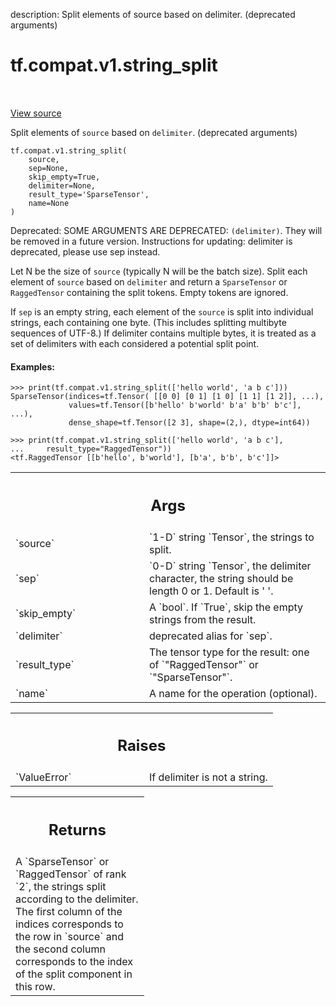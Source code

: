 description: Split elements of source based on delimiter. (deprecated arguments)

<div itemscope itemtype="http://developers.google.com/ReferenceObject">
<meta itemprop="name" content="tf.compat.v1.string_split" />
<meta itemprop="path" content="Stable" />
</div>

# tf.compat.v1.string_split

<!-- Insert buttons and diff -->

<table class="tfo-notebook-buttons tfo-api nocontent" align="left">

</table>

<a target="_blank" class="external" href="/code/stable/tensorflow/python/ops/ragged/ragged_string_ops.py">View source</a>



Split elements of `source` based on `delimiter`. (deprecated arguments)


<pre class="devsite-click-to-copy prettyprint lang-py tfo-signature-link">
<code>tf.compat.v1.string_split(
    source,
    sep=None,
    skip_empty=True,
    delimiter=None,
    result_type=&#x27;SparseTensor&#x27;,
    name=None
)
</code></pre>



<!-- Placeholder for "Used in" -->

Deprecated: SOME ARGUMENTS ARE DEPRECATED: `(delimiter)`. They will be removed in a future version.
Instructions for updating:
delimiter is deprecated, please use sep instead.

Let N be the size of `source` (typically N will be the batch size). Split each
element of `source` based on `delimiter` and return a `SparseTensor`
or `RaggedTensor` containing the split tokens. Empty tokens are ignored.

If `sep` is an empty string, each element of the `source` is split
into individual strings, each containing one byte. (This includes splitting
multibyte sequences of UTF-8.) If delimiter contains multiple bytes, it is
treated as a set of delimiters with each considered a potential split point.

#### Examples:



```
>>> print(tf.compat.v1.string_split(['hello world', 'a b c']))
SparseTensor(indices=tf.Tensor( [[0 0] [0 1] [1 0] [1 1] [1 2]], ...),
             values=tf.Tensor([b'hello' b'world' b'a' b'b' b'c'], ...),
             dense_shape=tf.Tensor([2 3], shape=(2,), dtype=int64))
```

```
>>> print(tf.compat.v1.string_split(['hello world', 'a b c'],
...     result_type="RaggedTensor"))
<tf.RaggedTensor [[b'hello', b'world'], [b'a', b'b', b'c']]>
```

<!-- Tabular view -->
 <table class="responsive fixed orange">
<colgroup><col width="214px"><col></colgroup>
<tr><th colspan="2"><h2 class="add-link">Args</h2></th></tr>

<tr>
<td>
`source`<a id="source"></a>
</td>
<td>
`1-D` string `Tensor`, the strings to split.
</td>
</tr><tr>
<td>
`sep`<a id="sep"></a>
</td>
<td>
`0-D` string `Tensor`, the delimiter character, the string should
be length 0 or 1. Default is ' '.
</td>
</tr><tr>
<td>
`skip_empty`<a id="skip_empty"></a>
</td>
<td>
A `bool`. If `True`, skip the empty strings from the result.
</td>
</tr><tr>
<td>
`delimiter`<a id="delimiter"></a>
</td>
<td>
deprecated alias for `sep`.
</td>
</tr><tr>
<td>
`result_type`<a id="result_type"></a>
</td>
<td>
The tensor type for the result: one of `"RaggedTensor"` or
`"SparseTensor"`.
</td>
</tr><tr>
<td>
`name`<a id="name"></a>
</td>
<td>
A name for the operation (optional).
</td>
</tr>
</table>



<!-- Tabular view -->
 <table class="responsive fixed orange">
<colgroup><col width="214px"><col></colgroup>
<tr><th colspan="2"><h2 class="add-link">Raises</h2></th></tr>

<tr>
<td>
`ValueError`<a id="ValueError"></a>
</td>
<td>
If delimiter is not a string.
</td>
</tr>
</table>



<!-- Tabular view -->
 <table class="responsive fixed orange">
<colgroup><col width="214px"><col></colgroup>
<tr><th colspan="2"><h2 class="add-link">Returns</h2></th></tr>
<tr class="alt">
<td colspan="2">
A `SparseTensor` or `RaggedTensor` of rank `2`, the strings split according
to the delimiter.  The first column of the indices corresponds to the row
in `source` and the second column corresponds to the index of the split
component in this row.
</td>
</tr>

</table>

